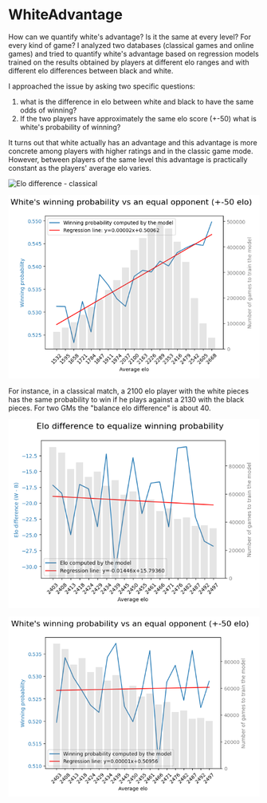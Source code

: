 # WhiteAdvantage

How can we quantify white's advantage? Is it the same at every level? For every kind of game?
I analyzed two databases (classical games and online games)  and tried to quantify white's advantage based on regression models trained on the results obtained by players at different elo ranges and with different elo differences between black and white.

I approached the issue by asking two specific questions:
1. what is the difference in elo between white and black to have the same odds of winning?
2. If the two players have approximately the same elo score (+-50) what is white's probability of winning?

It turns out that white actually has an advantage and this advantage is more concrete among players with higher ratings and in the classic game mode. However, between players of the same level this advantage is practically constant as the players' average elo varies.

![Elo difference - classical]('images/elo_difference_classical.png')

![White proability - classical](images/white_proability_classical.png)

For instance, in a classical match, a 2100 elo player with the white pieces has the same probability to win if he plays against a 2130 with the black pieces. For two GMs the "balance elo difference" is about 40.

![Elo difference - rapid](images/elo_difference_rapid.png)

![White proability - rapid](images/white_proability_rapid.png)
